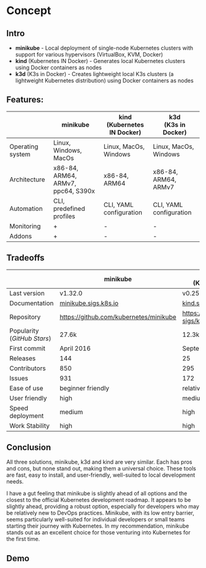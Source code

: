 # Concept

## Intro

- **minikube** - Local deployment of single-node Kubernetes clusters with support for various hypervisors (VirtualBox, KVM, Docker)
- **kind** (Kubernetes IN Docker) - Generates local Kubernetes clusters using Docker containers as nodes
- **k3d** (K3s in Docker) - Creates lightweight local K3s clusters (a lightweight Kubernetes distribution) using Docker containers as nodes

## Features:

|             | **minikube** | **kind**<br>(Kubernetes IN Docker) | **k3d**<br>(K3s in Docker) |
| ----------- | ------------ | ---------------------------------- | -------------------------- |
| Operating system | Linux, Windows, MacOs | Linux, MacOs, Windows | Linux, MacOs, Windows |
| Architecture | x86-84, ARM64, ARMv7, ppc64, S390x | x86-84, ARM64 | x86-84, ARM64, ARMv7 |
| Automation | CLI, predefined profiles | CLI, YAML configuration | CLI, YAML configuration |
| Monitoring | + | - | - |
| Addons | + | - | - |

## Tradeoffs

|             | **minikube** | **kind**<br>(Kubernetes IN Docker) | **k3d**<br>(K3s in Docker) |
| ----------- | ------------ | ---------------------------------- | -------------------------- |
| Last version | v1.32.0 | v0.25.0 | v5.6.0 |
| Documentation     | [minikube.sigs.k8s.io](https://minikube.sigs.k8s.io/docs/) | [kind.sigs.k8s.io](https://kind.sigs.k8s.io/) | [k3d.io](https://k3d.io/) |
| Repository  | <https://github.com/kubernetes/minikube> | <https://github.com/kubernetes-sigs/kind> | <https://github.com/k3d-io/k3d> |
| Popularity<br>(*GitHub Stars*) | 27.6k | 12.3k | 4.8k |
| First commit | April 2016 | September 2018 | April 2019 |
| Releases | 144 | 25 | 139 |
| Contributors | 850 | 295 | 121 |
| Issues | 931 | 172 | 178 |
| Ease of use | beginner friendly | relative simple | simple |
| User friendly | high | medium | medium |
| Speed deployment | medium | high | high |
| Work Stability | high | high | medium (k3s) |

## Conclusion

All three solutions, minikube, k3d and kind are very similar. Each has pros and cons, but none stand out, making them a universal choice. These tools are fast, easy to install, and user-friendly, well-suited to local development needs.

I have a gut feeling that minikube is slightly ahead of all options and the closest to the official Kubernetes development roadmap. It appears to be slightly ahead, providing a robust option, especially for developers who may be relatively new to DevOps practices. Minikube, with its low entry barrier, seems particularly well-suited for individual developers or small teams starting their journey with Kubernetes. In my recommendation, minikube stands out as an excellent choice for those venturing into Kubernetes for the first time.

## Demo
